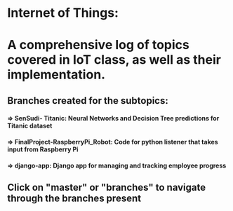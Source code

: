 
# Internet of Things:

# A comprehensive log of topics covered in IoT class, as well as their implementation.


## Branches created for the subtopics:
#### => SenSudi- Titanic: Neural Networks and Decision Tree predictions for Titanic dataset
#### => FinalProject-RaspberryPi_Robot: Code for python listener that takes input from Raspberry Pi
#### => django-app: Django app for managing and tracking employee progress 


## Click on "master" or "branches" to navigate through the branches present

